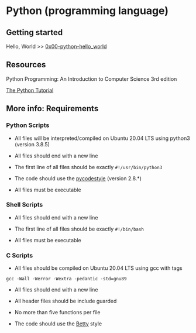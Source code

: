 # Python (programming language)

## Getting started

Hello, World >> [0x00-python-hello_world](./0x00-python-hello_world)

## Resources

Python Programming: An Introduction to Computer Science 3rd edition

[The Python Tutorial](https://docs.python.org/3.4/tutorial/index.html)

## More info: Requirements

### Python Scripts

* All files will be interpreted/compiled on Ubuntu 20.04 LTS using python3 (version 3.8.5)

* All files should end with a new line

* The first line of all files should be exactly `#!/usr/bin/python3`

* The code should use the [pycodestyle](./https://github.com/PyCQA/pycodestyle/issues/466) (version 2.8.*)

* All files must be executable

### Shell Scripts

* All files should end with a new line

* The first line of all files should be exactly `#!/bin/bash`

* All files must be executable

### C Scripts

* All files should be compiled on Ubuntu 20.04 LTS using gcc with tags

`gcc -Wall -Werror -Wextra -pedantic -std=gnu89`

* All files should end with a new line

* All header files should be include guarded

* No more than five functions per file

* The code should use the [Betty](https://github.com/holbertonschool/Betty) style

